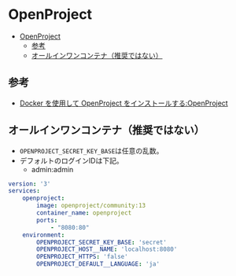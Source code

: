 # OpenProject

- [OpenProject](#openproject)
  - [参考](#参考)
  - [オールインワンコンテナ（推奨ではない）](#オールインワンコンテナ推奨ではない)

## 参考

- [Docker を使用して OpenProject をインストールする:OpenProject](https://www.openproject.org/docs/installation-and-operations/installation/docker/)

## オールインワンコンテナ（推奨ではない）

- `OPENPROJECT_SECRET_KEY_BASE`は任意の乱数。
- デフォルトのログインIDは下記。
    - admin:admin

``` yml
version: '3'
services:
    openproject:
        image: openproject/community:13
        container_name: openproject
        ports: 
            - "8080:80"
    environment:
        OPENPROJECT_SECRET_KEY_BASE: 'secret'
        OPENPROJECT_HOST__NAME: 'localhost:8080'
        OPENPROJECT_HTTPS: 'false'
        OPENPROJECT_DEFAULT__LANGUAGE: 'ja'
```
